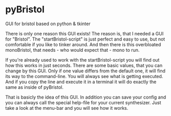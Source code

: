 pyBristol
=========

GUI for bristol based on python &amp; tkinter

There is only one reason this GUI exists! The reason is, that I needed a GUI for "Bristol".
The "startBristol-script" is just perfect and easy to use, but not comfortable if you
like to tinker around. And then there is this overbloated monoBristol, that needs - who
would expect that - mono to run.

If you're already used to work with the startBristol-script you will find out how this works
in just seconds. There are some basic values, that you can change by this GUI. Only if one 
value differs from the default one, it will find its way to the command-line. You will always
see what is getting executed. And if you copy the line and execute it in a terminal it will
do exactly the same as inside of pyBristol.

That is basicly the idea of this GUI. In addition you can save your config and you can always
call the special help-file for your current synthesizer. Just take a look at the menu-bar and
you will see how it works.
